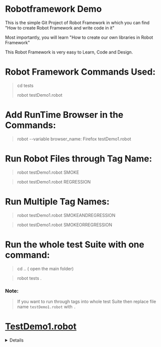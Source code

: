 # Robotframework Demo

This is the simple Git Project of Robot Framework in which you can find "How to create Robot Framework and write code in it"

Most importantly, you will learn "How to create our own libraries in Robot Framework"

This Robot Framework is very easy to Learn, Code and Design.


# Robot Framework Commands Used:
> cd tests
>
> robot testDemo1.robot

# Add RunTime Browser in the Commands:

> robot --variable browser_name: Firefox testDemo1.robot

# Run Robot Files through Tag Name:

> robot testDemo1.robot SMOKE

> robot testDemo1.robot REGRESSION

# Run Multiple Tag Names:

> robot testDemo1.robot SMOKEANDREGRESSION

> robot testDemo1.robot SMOKEORREGRESSION


# Run the whole test Suite with one command:

> cd .. ( open the main folder)

> robot tests .

### Note: 
   > If you want to run through tags into whole test Suite then replace file name `testDemo1.robot` with `.` 

# [TestDemo1.robot](https://github.com/dellstop123/robotframework/blob/master/tests/testDemo1.robot)

<details><summary> Details </summary>
  
  <p>
      In this file, you will see only 1 Test Case having Unsuccessful Login
    
      This is the Libraries or any external file we are import are defined in this section
       ```
         *** Settings ***
            Documentation  To validate the Login Form
            Library        SeleniumLibrary
            Test Teardown  Close Browser
            Resource       ../pageObject/Generic.robot
    
       ```
  </p>
  
<details>  


